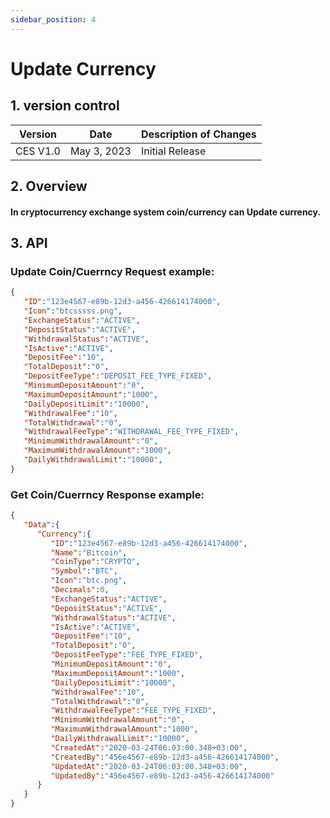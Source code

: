 ```yaml
---
sidebar_position: 4
---
```


# Update Currency

## 1. version control

| Version  | Date        | Description of Changes |
| -------- | ----------- | ---------------------- |
| CES V1.0 | May 3, 2023 | Initial Release        |

## 2. Overview

#### In cryptocurrency exchange system coin/currency can Update currency.


## 3. API

### Update Coin/Cuerrncy Request example:

```json
{
   "ID":"123e4567-e89b-12d3-a456-426614174000",
   "Icon":"btcsssss.png",
   "ExchangeStatus":"ACTIVE",
   "DepositStatus":"ACTIVE",
   "WithdrawalStatus":"ACTIVE",
   "IsActive":"ACTIVE",
   "DepositFee":"10",
   "TotalDeposit":"0",
   "DepositFeeType":"DEPOSIT_FEE_TYPE_FIXED",
   "MinimumDepositAmount":"0",
   "MaximumDepositAmount":"1000",
   "DailyDepositLimit":"10000",
   "WithdrawalFee":"10",
   "TotalWithdrawal":"0",
   "WithdrawalFeeType":"WITHDRAWAL_FEE_TYPE_FIXED",
   "MinimumWithdrawalAmount":"0",
   "MaximumWithdrawalAmount":"1000",
   "DailyWithdrawalLimit":"10000",
}
```

### Get Coin/Cuerrncy Response example:

```json
{
   "Data":{
      "Currency":{
         "ID":"123e4567-e89b-12d3-a456-426614174000",
         "Name":"Bitcoin",
         "CoinType":"CRYPTO",
         "Symbol":"BTC",
         "Icon":"btc.png",
         "Decimals":0,
         "ExchangeStatus":"ACTIVE",
         "DepositStatus":"ACTIVE",
         "WithdrawalStatus":"ACTIVE",
         "IsActive":"ACTIVE",
         "DepositFee":"10",
         "TotalDeposit":"0",
         "DepositFeeType":"FEE_TYPE_FIXED",
         "MinimumDepositAmount":"0",
         "MaximumDepositAmount":"1000",
         "DailyDepositLimit":"10000",
         "WithdrawalFee":"10",
         "TotalWithdrawal":"0",
         "WithdrawalFeeType":"FEE_TYPE_FIXED",
         "MinimumWithdrawalAmount":"0",
         "MaximumWithdrawalAmount":"1000",
         "DailyWithdrawalLimit":"10000",
         "CreatedAt":"2020-03-24T06:03:00.348+03:00",
         "CreatedBy":"456e4567-e89b-12d3-a456-426614174000",
         "UpdatedAt":"2020-03-24T06:03:00.348+03:00",
         "UpdatedBy":"456e4567-e89b-12d3-a456-426614174000"
      }
   }
}
```